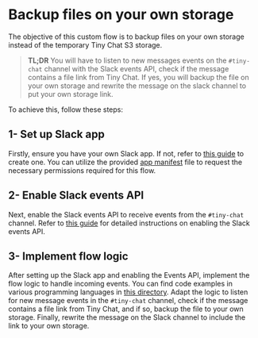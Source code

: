 # Backup files on your own storage

The objective of this custom flow is to backup files on your own storage instead of the temporary Tiny Chat S3 storage.

> **TL;DR** You will have to listen to new messages events on the `#tiny-chat` channel with the Slack events API, check if the message contains a file link from Tiny Chat. If yes, you will backup the file on your own storage and rewrite the message on the slack channel to put your own storage link.

To achieve this, follow these steps:

## 1- Set up Slack app

Firstly, ensure you have your own Slack app. If not, refer to [this guide](/guides/slack-app/README.md) to create one. You can utilize the provided [app manifest](app-manifest.json) file to request the necessary permissions required for this flow.

## 2- Enable Slack events API

Next, enable the Slack events API to receive events from the `#tiny-chat` channel. Refer to [this guide](/guides/slack-events-api/README.md) for detailed instructions on enabling the Slack events API.

## 3- Implement flow logic

After setting up the Slack app and enabling the Events API, implement the flow logic to handle incoming events. You can find code examples in various programming languages in [this directory](examples). Adapt the logic to listen for new message events in the `#tiny-chat` channel, check if the message contains a file link from Tiny Chat, and if so, backup the file to your own storage. Finally, rewrite the message on the Slack channel to include the link to your own storage.
